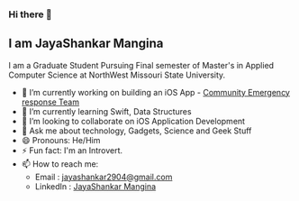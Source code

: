 ### Hi there 👋
## I am JayaShankar Mangina

I am a Graduate Student Pursuing Final semester of Master's in Applied Computer Science at NorthWest Missouri State University.

- 🔭 I’m currently working on building an iOS App - [Community Emergency response Team](https://github.com/VarshithReddyBairy/CERT)
- 🌱 I’m currently learning Swift, Data Structures
- 👯 I’m looking to collaborate on iOS Application Development
- 💬 Ask me about technology, Gadgets, Science and Geek Stuff
- 😄 Pronouns: He/Him
- ⚡ Fun fact: I'm an Introvert.
- 📫 How to reach me: 
  - Email : jayashankar2904@gmail.com
  - LinkedIn : [JayaShankar Mangina](https://linkedin.com/in/jayashankarmangina)

